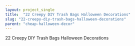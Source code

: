 ```yaml
---
layout: project_single
title:  "22 Creepy DIY Trash Bags Halloween Decorations"
slug: "22-creepy-diy-trash-bags-halloween-decorations"
parent: "cheap-halloween-decor"
---
```

22 Creepy DIY Trash Bags Halloween Decorations
